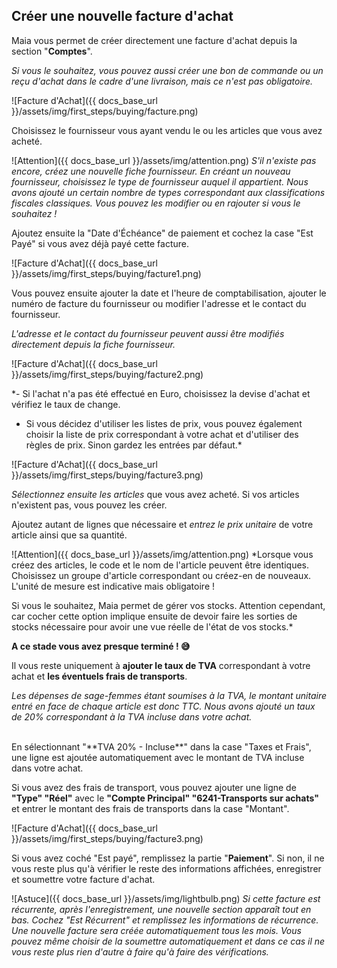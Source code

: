 ## Créer une nouvelle facture d'achat

Maia vous permet de créer directement une facture d'achat depuis la section "**Comptes**".

*Si vous le souhaitez, vous pouvez aussi créer une bon de commande ou un reçu d'achat dans le cadre d'une livraison, mais ce n'est pas obligatoire.*

![Facture d'Achat]({{ docs_base_url }}/assets/img/first_steps/buying/facture.png)

Choisissez le fournisseur vous ayant vendu le ou les articles que vous avez acheté.

![Attention]({{ docs_base_url }}/assets/img/attention.png)
*S'il n'existe pas encore, créez une nouvelle fiche fournisseur.
En créant un nouveau fournisseur, choisissez le type de fournisseur auquel il appartient. Nous avons ajouté un certain nombre de types correspondant aux classifications fiscales classiques. Vous pouvez les modifier ou en rajouter si vous le souhaitez !*
<br>


Ajoutez ensuite la "Date d'Échéance" de paiement et cochez la case "Est Payé" si vous avez déjà payé cette facture.

![Facture d'Achat]({{ docs_base_url }}/assets/img/first_steps/buying/facture1.png)

Vous pouvez ensuite ajouter la date et l'heure de comptabilisation, ajouter le numéro de facture du fournisseur ou modifier l'adresse et le contact du fournisseur.

*L'adresse et le contact du fournisseur peuvent aussi être modifiés directement depuis la fiche fournisseur.*

![Facture d'Achat]({{ docs_base_url }}/assets/img/first_steps/buying/facture2.png)

*- Si l'achat n'a pas été effectué en Euro, choisissez la devise d'achat et vérifiez le taux de change.

- Si vous décidez d'utiliser les listes de prix, vous pouvez également choisir la liste de prix correspondant à votre achat et d'utiliser des règles de prix. Sinon gardez les entrées par défaut.*

![Facture d'Achat]({{ docs_base_url }}/assets/img/first_steps/buying/facture3.png)

*Sélectionnez ensuite les articles* que vous avez acheté. Si vos articles n'existent pas, vous pouvez les créer.

Ajoutez autant de lignes que nécessaire et *entrez le prix unitaire* de votre article ainsi que sa quantité.

![Attention]({{ docs_base_url }}/assets/img/attention.png)
*Lorsque vous créez des articles, le code et le nom de l'article peuvent être identiques. Choisissez un groupe d'article correspondant ou créez-en de nouveaux.
L'unité de mesure est indicative mais obligatoire !

Si vous le souhaitez, Maia permet de gérer vos stocks. Attention cependant, car cocher cette option implique ensuite de devoir faire les sorties de stocks nécessaire pour avoir une vue réelle de l'état de vos stocks.*
<br>

**A ce stade vous avez presque terminé ! 😅**

Il vous reste uniquement à **ajouter le taux de TVA** correspondant à votre achat et **les éventuels frais de transports**.

*Les dépenses de sage-femmes étant soumises à la TVA, le montant unitaire entré en face de chaque article est donc TTC.
Nous avons ajouté un taux de 20% correspondant à la TVA incluse dans votre achat.*

<br>
En sélectionnant "**TVA 20% - Incluse**" dans la case "Taxes et Frais", une ligne est ajoutée automatiquement avec le montant de TVA incluse dans votre achat.


Si vous avez des frais de transport, vous pouvez ajouter une ligne de **"Type" "Réel"** avec le **"Compte Principal" "6241-Transports sur achats"** et entrer le montant des frais de transports dans la case "Montant".

![Facture d'Achat]({{ docs_base_url }}/assets/img/first_steps/buying/facture3.png)

Si vous avez coché "Est payé", remplissez la partie "**Paiement**".
Si non, il ne vous reste plus qu'à vérifier le reste des informations affichées, enregistrer et soumettre votre facture d'achat.

![Astuce]({{ docs_base_url }}/assets/img/lightbulb.png)
*Si cette facture est récurrente, après l'enregistrement, une nouvelle section apparaît tout en bas. Cochez "Est Récurrent" et remplissez les informations de récurrence. Une nouvelle facture sera créée automatiquement tous les mois. Vous pouvez même choisir de la soumettre automatiquement et dans ce cas il ne vous reste plus rien d'autre à faire qu'à faire des vérifications.*
<br>
